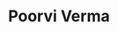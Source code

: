 ---
title: Poorvi Verma
biosmall: "Poorvi is a 2022 batch student of Government Medical College, Ratlam"
biolarge: 
avatar: https://i.postimg.cc/xCy4fZ18/poorvi.jpg
twitter:
instagram:
multiple: true
---